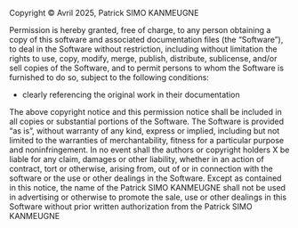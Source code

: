 Copyright © Avril 2025, Patrick SIMO KANMEUGNE

Permission is hereby granted, free of charge, 
to any person obtaining a copy of this software 
and associated documentation files (the “Software”), 
to deal in the Software without restriction, 
including without limitation the rights to use, 
copy, modify, merge, publish, distribute, sublicense, 
and/or sell copies of the Software, and to permit persons 
to whom the Software is furnished to do so, 
subject to the following conditions:

- clearly referencing the original work in their documentation

The above copyright notice and this permission notice shall be 
included in all copies or substantial portions of the Software.
The Software is provided “as is”, without warranty of any kind, 
express or implied, including but not limited to the warranties 
of merchantability, fitness for a particular purpose and noninfringement. 
In no event shall the authors or copyright holders X be liable 
for any claim, damages or other liability, whether in an action 
of contract, tort or otherwise, arising from, out of or in 
connection with the software or the use or other dealings in the Software.
Except as contained in this notice, the name of the Patrick SIMO KANMEUGNE 
shall not be used in advertising or otherwise to promote the sale, 
use or other dealings in this Software without prior written authorization 
from the Patrick SIMO KANMEUGNE
